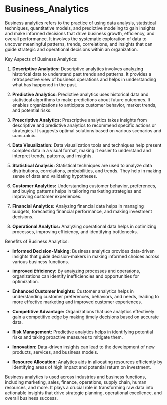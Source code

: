 # Business_Analytics


Business analytics refers to the practice of using data analysis, statistical techniques, quantitative models, and predictive modeling to gain insights and make informed decisions that drive business growth, efficiency, and overall performance. It involves the systematic exploration of data to uncover meaningful patterns, trends, correlations, and insights that can guide strategic and operational decisions within an organization.

Key Aspects of Business Analytics:

1. **Descriptive Analytics:** Descriptive analytics involves analyzing historical data to understand past trends and patterns. It provides a retrospective view of business operations and helps in understanding what has happened in the past.

2. **Predictive Analytics:** Predictive analytics uses historical data and statistical algorithms to make predictions about future outcomes. It enables organizations to anticipate customer behavior, market trends, and potential risks.

3. **Prescriptive Analytics:** Prescriptive analytics takes insights from descriptive and predictive analytics to recommend specific actions or strategies. It suggests optimal solutions based on various scenarios and constraints.

4. **Data Visualization:** Data visualization tools and techniques help present complex data in a visual format, making it easier to understand and interpret trends, patterns, and insights.

5. **Statistical Analysis:** Statistical techniques are used to analyze data distributions, correlations, probabilities, and trends. They help in making sense of data and validating hypotheses.

6. **Customer Analytics:** Understanding customer behavior, preferences, and buying patterns helps in tailoring marketing strategies and improving customer experiences.

7. **Financial Analytics:** Analyzing financial data helps in managing budgets, forecasting financial performance, and making investment decisions.

8. **Operational Analytics:** Analyzing operational data helps in optimizing processes, improving efficiency, and identifying bottlenecks.

Benefits of Business Analytics:

- **Informed Decision-Making:** Business analytics provides data-driven insights that guide decision-makers in making informed choices across various business functions.

- **Improved Efficiency:** By analyzing processes and operations, organizations can identify inefficiencies and opportunities for optimization.

- **Enhanced Customer Insights:** Customer analytics helps in understanding customer preferences, behaviors, and needs, leading to more effective marketing and improved customer experiences.

- **Competitive Advantage:** Organizations that use analytics effectively gain a competitive edge by making timely decisions based on accurate data.

- **Risk Management:** Predictive analytics helps in identifying potential risks and taking proactive measures to mitigate them.

- **Innovation:** Data-driven insights can lead to the development of new products, services, and business models.

- **Resource Allocation:** Analytics aids in allocating resources efficiently by identifying areas of high impact and potential return on investment.

Business analytics is used across industries and business functions, including marketing, sales, finance, operations, supply chain, human resources, and more. It plays a crucial role in transforming raw data into actionable insights that drive strategic planning, operational excellence, and overall business success.

